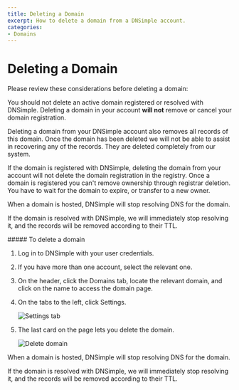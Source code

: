 ```yaml
---
title: Deleting a Domain
excerpt: How to delete a domain from a DNSimple account.
categories:
- Domains
---
```


# Deleting a Domain

<warning>
Please review these considerations before deleting a domain:

You should not delete an active domain registered or resolved with DNSimple. Deleting a domain in your account **will not** remove or cancel your domain registration.

Deleting a domain from your DNSimple account also removes all records of this domain. Once the domain has been deleted we will not be able to assist in recovering any of the records. They are deleted completely from our system.
</warning>

If the domain is registered with DNSimple, deleting the domain from your account will not delete the domain registration in the registry. Once a domain is registered you can't remove ownership through registrar deletion. You have to wait for the domain to expire, or transfer to a new owner.

When a domain is hosted, DNSimple will stop resolving DNS for the domain.

If the domain is resolved with DNSimple, we will immediately stop resolving it, and the records will be removed according to their TTL.


<div class="section-steps" markdown="1">
##### To delete a domain

1.  Log in to DNSimple with your user credentials.
1.  If you have more than one account, select the relevant one.
1.  On the header, click the <label>Domains</label> tab, locate the relevant domain, and click on the name to access the domain page.
1.  On the tabs to the left, click <label>Settings</label>.

    ![Settings tab](/files/settings-tab.png)

1.  The last card on the page lets you delete the domain.

    ![Delete domain](/files/delete-domain.png)

</div>

When a domain is hosted, DNSimple will stop resolving DNS for the domain.

If the domain is resolved with DNSimple, we will immediately stop resolving it, and the records will be removed according to their TTL.
